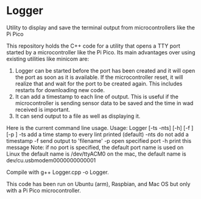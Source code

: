 # Logger

Utility to display and save the terminal output from microcontrollers like the Pi Pico

This repository holds the C++ code for a utility that opens a TTY port started by a microcontroller like the Pi Pico.  Its main advantages over using existing utilities like minicom are:
1. Logger can be started before the port has been created and it will open the port as soon as it is available.  If the microcontroller reset, it will realize that and wait for the port to be created again. This includes restarts for downloading new code.
2. It can add a timestamp to each line of output.  This is useful if the microcontroller is sending sensor data to be saved and the time in wad received is important.
3. It can send output to a file as well as displaying it.

Here is the current command line usage.
Usage:
Logger [-ts -nts] [-h] [-f <filename>] [-p <port>]
    -ts  add a time stamp to every lint printed (default)
    -nts do not add a timestamp
    -f <filename> send output to 'filename' 
    -p <port> open specified port
    -h   print this message
Note: if no port is specified, the default port name is used
      on Linux the default name is /dev/ttyACM0
      on the mac, the default name is dev/cu.usbmodem0000000000001

Compile with g++ Logger.cpp -o Logger.
  
This code has been run on Ubuntu (arm), Raspbian, and Mac OS but only with a Pi Pico microcontroller.
